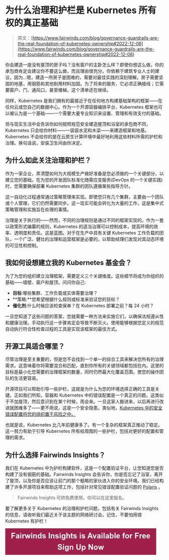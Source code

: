 # 为什么治理和护栏是 Kubernetes 所有权的真正基础

> 原文：[https://www.fairwinds.com/blog/governance-guardrails-are-the-real-foundation-of-kubernetes-ownership#2022-12-06](https://www.fairwinds.com/blog/governance-guardrails-are-the-real-foundation-of-kubernetes-ownership#2022-12-06)

 你会建造一座没有屋顶的房子吗？没有窗户的主卧怎么样？即使你想这么做，你的承包商肯定会建议你不要这么做，而且理由很充分。你依赖于建筑专业人士的建议，因为…嗯，建造一所房子是困难的，需要对最佳实践的深刻理解。房子需要坚固的地基，用钢筋和其他耐用材料加固。为了将来的服务，它必须正确接线；它需要窗户、门、通风口，甚至楼梯。这个清单还在继续。

同样，Kubernetes 是我们拥有的最接近于在任何地方构建基础架构的框架——在任何云或您自己的数据中心。作为一个开源容器编排平台，Kubernetes 框架也可以被认为是一个基础——一个需要大量专业知识来设置、管理和有效支付的基础。

但与现实生活中会告诉你如何按照规范安全建造屋顶和浴室的承包商不同，Kubernetes 只会给你材料——一袋袋水泥和木梁——来建造框架和地基。Kubernetes 不会给你的是在云原生计算环境中最好地利用这些材料所需的护栏和治理。换句话说，安装卫生间由你决定。

## 为什么如此关注治理和护栏？

作为一家企业，弄清楚如何为大规模生产做好准备是您必须做的一个关键部分，以建立您的基础。在为您的开发团队标准化随需应变服务(DevOps 的一个关键实践)时，您需要确保部署 Kubernetes 集群的团队遵循某些指导方针。

这一自动化过程通常通过策略管理来实现。即使您只有几个集群，主要由一个团队或个人管理，它们仍然需要同步。这一现实可能会转化为大量的工作，这是集中式策略管理和实施旨在处理的事情。

治理是关于执行的——然而，不同的治理规则是通过不同的框架实现的。作为一套以政策形式编纂的规则，Kubernetes 的适当治理可以控制成本，提高环境的效率、透明度和责任。这是蓝图。对于在生产中具有关键 Kubernetes 工作负载的团队，一个广泛、健壮的治理和运营框架是必要的，以帮助经理们发现对其动态环境的可见性和控制。

## 我如何设想建立我的 Kubernetes 基金会？

为了为您的组织建立治理框架，需要定义三个关键维度。这些细节将成为你组织的基础——墙壁、窗户和屋顶。问问你自己:

*   **目标**:哪些集群、工作负载或实体需要治理？
*   **策略:**您希望根据什么规则或标准来验证您的目标？
*   **催化剂**:什么时候应该检查保单？在 Kubernetes 部署之前？每 24 小时？

一旦您知道了这些问题的答案，您就需要一种方法来实施它们，以确保法规遵从性和健康治理。手动执行这一步骤肯定会导致不断灭火。使用能够根据您定义的规范自动执行符合性检查过程的工具是实现该框架的最佳方式。

## 开源工具适合哪里？

尽管治理是至关重要的，但是您不会找到一个单一的综合工具来解决您所有的治理需求。这意味着你将需要混合和匹配，直到你所有的关键领域都包括在内。这里的目标是最小化您需要的治理框架的数量，同时仍然最大化覆盖范围，使您的操作团队的生活更容易。

开源项目可以帮助引导一些护栏，这就是为什么为您的环境选择正确的工具是关键。正如我们所知，容器和 Kubernetes 中的错误配置是一个真正的问题。这类似于不加屋顶，然后意识到在某个时候，雨会来。一旦这家人搬进来，以后再进行改进就困难多了——更不用说，这是一个安全隐患。类似地，[Kubernetes 中的安全错误配置将您的组织置于风险之中。](https://www.fairwinds.com/kubernetes-security)

也就是说，Kubernetes 比几年前健康多了。有一个复杂的框架真正推动了稳定。这一努力有助于引导 Kubernetes 所有权周围的一些护栏，包括对更好的配置和管理的需求。

## 为什么选择 Fairwinds Insights？

我们在 Kubernetes 中为护栏构建软件，这是一个配置验证平台，让您知道您是否构建了没有钢筋的基础。Fairwinds Insights 会告诉你，你是否忘记了浴室，离开了屋顶，以及你是否应该让前门的那个粗略的家伙进入你的安全环境。我们已经构建了许多开源项目来帮助这项工作，包括针对常见错误配置验证问题的 [Polaris](https://www.fairwinds.com/polaris) 。

> Fairwinds Insights 可供免费使用。你可以在这里报名。

要了解更多关于 Kubernetes 的治理和护栏问题，包括有关 Fairwinds Insights 的信息，请收听我们最近关于该主题的网络研讨会。记住，不要怕用错 Kubernetes 有护栏！

[![Fairwinds Insights is Available for Free Sign Up Now](img/90e93a941f22f2087c3a229a91ea6c10.png)](https://cta-redirect.hubspot.com/cta/redirect/2184645/d329e036-9905-4715-85b8-31a98b50623c)